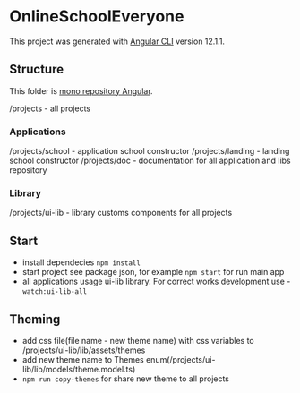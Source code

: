# OnlineSchoolEveryone
This project was generated with [Angular CLI](https://github.com/angular/angular-cli) version 12.1.1.

## Structure
This folder is [mono repository Angular](https://angular.io/guide/file-structure#multiple-projects).

/projects - all projects

### Applications
/projects/school - application school constructor
/projects/landing - landing school constructor
/projects/doc - documentation for all application and libs repository

### Library
/projects/ui-lib - library customs components for all projects

## Start
- install dependecies `npm install`
- start project see package json, for example `npm start` for run main app
- all applications usage ui-lib library. For correct works development use - `watch:ui-lib-all`

## Theming
- add css file(file name - new theme name) with css variables to /projects/ui-lib/lib/assets/themes
- add new theme name to Themes enum(/projects/ui-lib/lib/models/theme.model.ts)
- `npm run copy-themes` for share new theme to all projects
